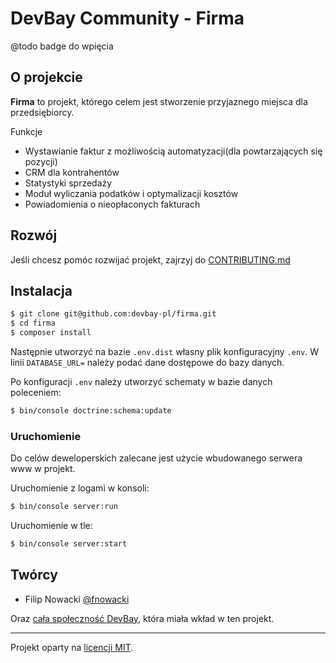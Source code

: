 # DevBay Community - Firma
@todo badge do wpięcia

## O projekcie
**Firma** to projekt, którego celem jest stworzenie przyjaznego miejsca dla przedsiębiorcy.

Funkcje
- Wystawianie faktur z możliwością automatyzacji(dla powtarzających się pozycji)
- CRM dla kontrahentów
- Statystyki sprzedaży
- Moduł wyliczania podatków i optymalizacji kosztów
- Powiadomienia o nieopłaconych fakturach

## Rozwój
Jeśli chcesz pomóc rozwijać projekt, zajrzyj do [CONTRIBUTING.md](https://github.com/devbay-pl/firma/blob/master/CONTRIBUTING.md)

## Instalacja
```bash
$ git clone git@github.com:devbay-pl/firma.git
$ cd firma
$ composer install
```
Następnie utworzyć na bazie `.env.dist` własny plik konfiguracyjny `.env`.
W linii `DATABASE_URL=` należy podać dane dostępowe do bazy danych.

Po konfiguracji `.env` należy utworzyć schematy w bazie danych poleceniem:
```bash
$ bin/console doctrine:schema:update
```

### Uruchomienie
Do celów deweloperskich zalecane jest użycie wbudowanego serwera www w projekt.

Uruchomienie z logami w konsoli:
```bash
$ bin/console server:run
```

Uruchomienie w tle:
```bash
$ bin/console server:start
```

## Twórcy
- Filip Nowacki [@fnowacki](https://github.com/fnowacki) 

Oraz [cała społeczność DevBay](https://github.com/devbay-pl/firma/graphs/contributors), która miała wkład w ten projekt.

___
Projekt oparty na [licencji MIT](https://github.com/devbay-pl/firma/blob/master/LICENSE).